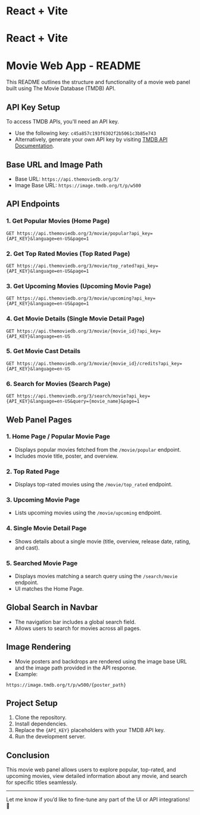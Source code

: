 # React + Vite
# React + Vite

# Movie Web App - README

This README outlines the structure and functionality of a movie web panel built using The Movie Database (TMDB) API.

## API Key Setup
To access TMDB APIs, you'll need an API key.
- Use the following key: `c45a857c193f6302f2b5061c3b85e743`
- Alternatively, generate your own API key by visiting [TMDB API Documentation](https://www.themoviedb.org/documentation/api).

## Base URL and Image Path
- Base URL: `https://api.themoviedb.org/3/`
- Image Base URL: `https://image.tmdb.org/t/p/w500`

## API Endpoints

### 1. Get Popular Movies (Home Page)
```
GET https://api.themoviedb.org/3/movie/popular?api_key={API_KEY}&language=en-US&page=1
```

### 2. Get Top Rated Movies (Top Rated Page)
```
GET https://api.themoviedb.org/3/movie/top_rated?api_key={API_KEY}&language=en-US&page=1
```

### 3. Get Upcoming Movies (Upcoming Movie Page)
```
GET https://api.themoviedb.org/3/movie/upcoming?api_key={API_KEY}&language=en-US&page=1
```

### 4. Get Movie Details (Single Movie Detail Page)
```
GET https://api.themoviedb.org/3/movie/{movie_id}?api_key={API_KEY}&language=en-US
```

### 5. Get Movie Cast Details
```
GET https://api.themoviedb.org/3/movie/{movie_id}/credits?api_key={API_KEY}&language=en-US
```

### 6. Search for Movies (Search Page)
```
GET https://api.themoviedb.org/3/search/movie?api_key={API_KEY}&language=en-US&query={movie_name}&page=1
```

## Web Panel Pages

### 1. Home Page / Popular Movie Page
- Displays popular movies fetched from the `/movie/popular` endpoint.
- Includes movie title, poster, and overview.

### 2. Top Rated Page
- Displays top-rated movies using the `/movie/top_rated` endpoint.

### 3. Upcoming Movie Page
- Lists upcoming movies using the `/movie/upcoming` endpoint.

### 4. Single Movie Detail Page
- Shows details about a single movie (title, overview, release date, rating, and cast).

### 5. Searched Movie Page
- Displays movies matching a search query using the `/search/movie` endpoint.
- UI matches the Home Page.

## Global Search in Navbar
- The navigation bar includes a global search field.
- Allows users to search for movies across all pages.

## Image Rendering
- Movie posters and backdrops are rendered using the image base URL and the image path provided in the API response.
- Example:
```
https://image.tmdb.org/t/p/w500/{poster_path}
```

## Project Setup
1. Clone the repository.
2. Install dependencies.
3. Replace the `{API_KEY}` placeholders with your TMDB API key.
4. Run the development server.

## Conclusion
This movie web panel allows users to explore popular, top-rated, and upcoming movies, view detailed information about any movie, and search for specific titles seamlessly.

---

Let me know if you’d like to fine-tune any part of the UI or API integrations! 🚀
 
 

